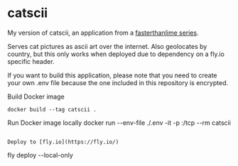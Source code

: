 # catscii

My version of catscii, an application from a [fasterthanlime series](https://fasterthanli.me/series/building-a-rust-service-with-nix).

Serves cat pictures as ascii art over the internet. Also geolocates by country, but this only works when deployed due to dependency on a fly.io specific header.

If you want to build this application, please note that you need to create your own .env file because the one included in this repository is encrypted.

Build Docker image
```
docker build --tag catscii .
```

Run Docker image locally
docker run --env-file ./.env -it -p <port>:<port>/tcp --rm catscii 
```

Deploy to [fly.io](https://fly.io/)
```
fly deploy --local-only
```

